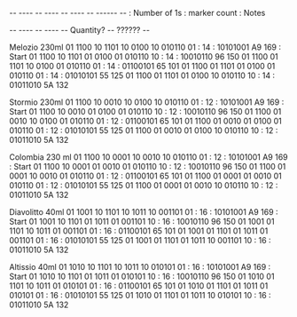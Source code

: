 -- ---- -- ---- -- ---- -- ------ -- : Number of 1s : marker count : Notes

-- ---- -- ---- -- Quantity? -- ?????? --

Melozio 230ml
01 1100 10 1101 10 0100 10 010110 01 : 14 : 10101001 A9 169 : Start
01 1100 10 1101 01 0100 01 010110 10 : 14 : 10010110 96 150
01 1100 01 1101 10 0100 01 010110 01 : 14 : 01100101 65 101
01 1100 01 1101 01 0100 01 010110 01 : 14 : 01010101 55 125
01 1100 01 1101 01 0100 10 010110 10 : 14 : 01011010 5A 132

Stormio 230ml
01 1100 10 0010 10 0100 10 010110 01 : 12 : 10101001 A9 169 : Start
01 1100 10 0010 01 0100 01 010110 10 : 12 : 10010110 96 150
01 1100 01 0010 10 0100 01 010110 01 : 12 : 01100101 65 101
01 1100 01 0010 01 0100 01 010110 01 : 12 : 01010101 55 125
01 1100 01 0010 01 0100 10 010110 10 : 12 : 01011010 5A 132

Colombia 230 ml
01 1100 10 0001 10 0010 10 010110 01 : 12 : 10101001 A9 169 : Start
01 1100 10 0001 01 0010 01 010110 10 : 12 : 10010110 96 150
01 1100 01 0001 10 0010 01 010110 01 : 12 : 01100101 65 101
01 1100 01 0001 01 0010 01 010110 01 : 12 : 01010101 55 125
01 1100 01 0001 01 0010 10 010110 10 : 12 : 01011010 5A 132

Diavolitto 40ml
01 1001 10 1101 10 1011 10 001101 01 : 16 : 10101001 A9 169 : Start
01 1001 10 1101 01 1011 01 001101 10 : 16 : 10010110 96 150
01 1001 01 1101 10 1011 01 001101 01 : 16 : 01100101 65 101
01 1001 01 1101 01 1011 01 001101 01 : 16 : 01010101 55 125
01 1001 01 1101 01 1011 10 001101 10 : 16 : 01011010 5A 132

Altissio 40ml
01 1010 10 1101 10 1011 10 010101 01 : 16 : 10101001 A9 169 : Start
01 1010 10 1101 01 1011 01 010101 10 : 16 : 10010110 96 150
01 1010 01 1101 10 1011 01 010101 01 : 16 : 01100101 65 101
01 1010 01 1101 01 1011 01 010101 01 : 16 : 01010101 55 125
01 1010 01 1101 01 1011 10 010101 10 : 16 : 01011010 5A 132